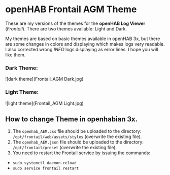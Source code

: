 # openHAB Frontail AGM Theme

These are my versions of the themes for the **openHAB Log Viewer** (*Frontail*).
There are two themes available: Light and Dark.

My themes are based on basic themes available in openHAB 3x, but there are some changes in colors and displaying which makes logs very readable.
I also corrected wrong *INFO* logs displaying as error lines.
I hope you will like them.

### Dark Theme:

![dark theme](Frontail_AGM Dark.jpg)

### Light Theme:

![light theme](Frontail_AGM Light.jpg)

## How to change Theme in openhabian 3x.
1. The `openhab_AEM.css` file should be uploaded to the directory: `/opt/frontail/web/assets/styles` (overwrite the existing file).
2. The `openhab_AEM.json` file should be uploaded to the directory: `/opt/frontail/preset` (overwrite the existing file).
3. You need to restart the Frontail service by issuing the commands:
- `sudo systemctl daemon-reload`
- `sudo service frontail restart`

